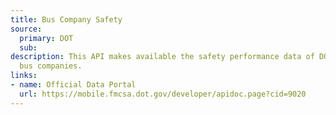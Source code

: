 ```yaml
---
title: Bus Company Safety
source:
  primary: DOT
  sub: 
description: This API makes available the safety performance data of DOT registered
  bus companies.
links:
- name: Official Data Portal
  url: https://mobile.fmcsa.dot.gov/developer/apidoc.page?cid=9020
---
```

